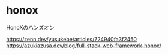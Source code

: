 # honox

HonoXのハンズオン

https://zenn.dev/yusukebe/articles/724940fa3f2450
https://azukiazusa.dev/blog/full-stack-web-framework-honox/
